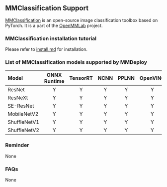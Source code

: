 ## MMClassification Support

[MMClassification](https://github.com/open-mmlab/mmclassification) is an open-source image classification toolbox based on PyTorch. It is a part of the [OpenMMLab](https://openmmlab.com) project.

### MMClassification installation tutorial

Please refer to [install.md](https://github.com/open-mmlab/mmclassification/blob/master/docs/en/install.md) for installation.

### List of MMClassification models supported by MMDeploy

| Model        | ONNX Runtime | TensorRT | NCNN  | PPLNN | OpenVINO |                                        Model config                                        |
| :----------- | :----------: | :------: | :---: | :---: | :------: | :----------------------------------------------------------------------------------------: |
| ResNet       |      Y       |    Y     |   Y   |   Y   |    Y     |    [config](https://github.com/open-mmlab/mmclassification/tree/master/configs/resnet)     |
| ResNeXt      |      Y       |    Y     |   Y   |   Y   |    Y     |    [config](https://github.com/open-mmlab/mmclassification/tree/master/configs/resnext)    |
| SE-ResNet    |      Y       |    Y     |   Y   |   Y   |    Y     |   [config](https://github.com/open-mmlab/mmclassification/tree/master/configs/seresnet)    |
| MobileNetV2  |      Y       |    Y     |   Y   |   Y   |    Y     | [config](https://github.com/open-mmlab/mmclassification/tree/master/configs/mobilenet_v2)  |
| ShuffleNetV1 |      Y       |    Y     |   Y   |   Y   |    Y     | [config](https://github.com/open-mmlab/mmclassification/tree/master/configs/shufflenet_v1) |
| ShuffleNetV2 |      Y       |    Y     |   Y   |   Y   |    Y     | [config](https://github.com/open-mmlab/mmclassification/tree/master/configs/shufflenet_v2) |

### Reminder

None

### FAQs

None
